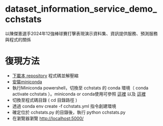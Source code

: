 # dataset_information_service_demo_cchstats
以陳傑憲選手2024年12強棒球賽打擊表現演示資料集、資訊提供服務、預測服務與程式的關係

# 復現方法
* [下載本 repository](https://github.com/tingjhenjiang/dataset_information_service_demo_cchstats/archive/refs/heads/main.zip) 程式碼並解壓縮
* [安裝miniconda](https://www.anaconda.com/docs/getting-started/miniconda/install)
* 執行Miniconda powershell，切換至 cchstats 的 conda 環境（ conda activate cchstats ）。miniconda or conda使用可參照 [這裡](https://www.anaconda.com/docs/getting-started/getting-started) 以及 [這裡](https://docs.conda.io/projects/conda/en/stable/user-guide/getting-started.html)
* 切換至程式碼目錄 ( cd 目錄路徑 )
* 透過 conda env create -f cchstats.yml 指令創建環境
* 確定位於 cchstats.py 的目錄後，執行 python cchstats.py
* 在瀏覽器瀏覽 [http://localhost:5000/](http://localhost:5000/)